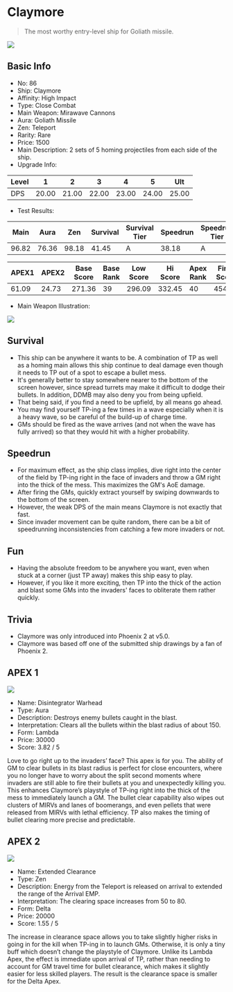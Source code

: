 # Claymore

> The most worthy entry-level ship for Goliath missile.

<img src="/ships/ship_86.png" style={{zoom:1}}/>

## Basic Info

- No: 86
- Ship: Claymore
- Affinity: High Impact
- Type: Close Combat
- Main Weapon: Mirawave Cannons
- Aura: Goliath Missile
- Zen: Teleport
- Rarity: Rare
- Price: 1500
- Main Description: 2 sets of 5 homing projectiles from each side of the ship.
- Upgrade Info: 

| Level | 1 | 2 | 3 | 4 | 5 | Ult |
|--|--|--|--|--|--|--|
| DPS | 20.00 | 21.00 | 22.00 | 23.00 | 24.00 | 25.00 |

- Test Results: 

| Main | Aura | Zen | Survival | Survival Tier | Speedrun | Speedrun Tier | Fun | Fun Tier |
|--|--|--|--|--|--|--|--|--|
| 96.82 | 76.36 | 98.18 | 41.45 | A | 38.18 | A | 42.55 | A+ |

| APEX1 | APEX2 | Base Score | Base Rank | Low Score | Hi Score | Apex Rank | Final Score | FinalRank |
|--|--|--|--|--|--|--|--|--|
| 61.09 | 24.73 | 271.36 | 39 | 296.09 | 332.45 | 40 | 454.64 | 24 |

- Main Weapon Illustration:

<img src="/illustration/main_86.gif" style={{zoom:1}}/>

## Survival

- This ship can be anywhere it wants to be. A combination of TP as well as a homing main allows this ship continue to deal damage even though it needs to TP out of a spot to escape a bullet mess.
- It's generally better to stay somewhere nearer to the bottom of the screen however, since spread turrets may make it difficult to dodge their bullets. In addition, DDMB may also deny you from being upfield.
- That being said, if you find a need to be upfield, by all means go ahead.
- You may find yourself TP-ing a few times in a wave especially when it is a heavy wave, so be careful of the build-up of charge time.
- GMs should be fired as the wave arrives (and not when the wave has fully arrived) so that they would hit with a higher probability.

## Speedrun

- For maximum effect, as the ship class implies, dive right into the center of the field by TP-ing right in the face of invaders and throw a GM right into the thick of the mess. This maximizes the GM's AoE damage.
- After firing the GMs, quickly extract yourself by swiping downwards to the bottom of the screen.
- However, the weak DPS of the main means Claymore is not exactly that fast.
- Since invader movement can be quite random, there can be a bit of speedrunning inconsistencies from catching a few more invaders or not.

## Fun

- Having the absolute freedom to be anywhere you want, even when stuck at a corner (just TP away) makes this ship easy to play.
- However, if you like it more exciting, then TP into the thick of the action and blast some GMs into the invaders' faces to obliterate them rather quickly.

## Trivia

- Claymore was only introduced into Phoenix 2 at v5.0.
- Claymore was based off one of the submitted ship drawings by a fan of Phoenix 2.

## APEX 1

<img src="/ships/ship_86_apex_1.png" style={{zoom:1}}/>

- Name: Disintegrator Warhead
- Type: Aura
- Description: Destroys enemy bullets caught in the blast.
- Interpretation: Clears all the bullets within the blast radius of about 150.
- Form: Lambda
- Price: 30000
- Score: 3.82 / 5

Love to go right up to the invaders’ face? This apex is for you. The ability of GM to clear bullets in its blast radius is perfect for close encounters, where you no longer have to worry about the split second moments where invaders are still able to fire their bullets at you and unexpectedly killing you. This enhances Claymore’s playstyle of TP-ing right into the thick of the mess to immediately launch a GM. The bullet clear capability also wipes out clusters of MIRVs and lanes of boomerangs, and even pellets that were released from MIRVs with lethal efficiency. TP also makes the timing of bullet clearing more precise and predictable.

## APEX 2

<img src="/ships/ship_86_apex_2.png" style={{zoom:1}}/>

- Name: Extended Clearance
- Type: Zen
- Description: Energy from the Teleport is released on arrival to extended the range of the Arrival EMP.
- Interpretation: The clearing space increases from 50 to 80.
- Form: Delta
- Price: 20000
- Score: 1.55 / 5

The increase in clearance space allows you to take slightly higher risks in going in for the kill when TP-ing in to launch GMs. Otherwise, it is only a tiny buff which doesn’t change the playstyle of Claymore. Unlike its Lambda Apex, the effect is immediate upon arrival of TP, rather than needing to account for GM travel time for bullet clearance, which makes it slightly easier for less skilled players. The result is the clearance space is smaller for the Delta Apex.
